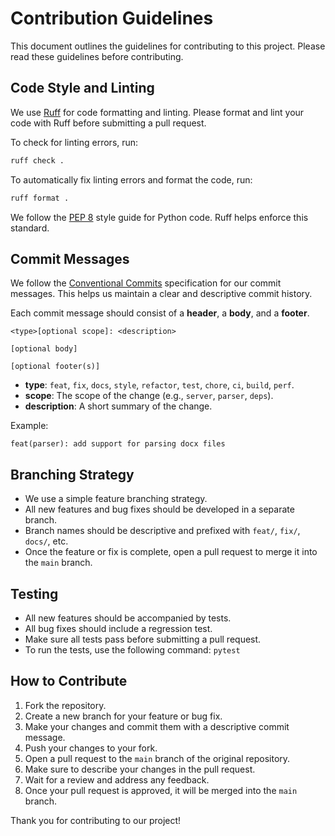 # Contribution Guidelines

This document outlines the guidelines for contributing to this project. Please read these guidelines before contributing.

## Code Style and Linting

We use [Ruff](https://github.com/astral-sh/ruff) for code formatting and linting. Please format and lint your code with Ruff before submitting a pull request.

To check for linting errors, run:
```bash
ruff check .
```

To automatically fix linting errors and format the code, run:
```bash
ruff format .
```

We follow the [PEP 8](https://www.python.org/dev/peps/pep-0008/) style guide for Python code. Ruff helps enforce this standard.

## Commit Messages

We follow the [Conventional Commits](https://www.conventionalcommits.org/en/v1.0.0/) specification for our commit messages. This helps us maintain a clear and descriptive commit history.

Each commit message should consist of a **header**, a **body**, and a **footer**.

```
<type>[optional scope]: <description>

[optional body]

[optional footer(s)]
```

- **type**: `feat`, `fix`, `docs`, `style`, `refactor`, `test`, `chore`, `ci`, `build`, `perf`.
- **scope**: The scope of the change (e.g., `server`, `parser`, `deps`).
- **description**: A short summary of the change.

Example:
```
feat(parser): add support for parsing docx files
```

## Branching Strategy

- We use a simple feature branching strategy.
- All new features and bug fixes should be developed in a separate branch.
- Branch names should be descriptive and prefixed with `feat/`, `fix/`, `docs/`, etc.
- Once the feature or fix is complete, open a pull request to merge it into the `main` branch.

## Testing

- All new features should be accompanied by tests.
- All bug fixes should include a regression test.
- Make sure all tests pass before submitting a pull request.
- To run the tests, use the following command: `pytest`

## How to Contribute

1. Fork the repository.
2. Create a new branch for your feature or bug fix.
3. Make your changes and commit them with a descriptive commit message.
4. Push your changes to your fork.
5. Open a pull request to the `main` branch of the original repository.
6. Make sure to describe your changes in the pull request.
7. Wait for a review and address any feedback.
8. Once your pull request is approved, it will be merged into the `main` branch.

Thank you for contributing to our project!
